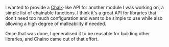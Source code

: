 I wanted to provide a [Chalk](https://github.com/chalk/chalk)-like API for another module I was working on, a simple list of chainable functions. I think it's a great API for libraries that don't need too much configuration and want to be simple to use while also allowing a high degree of malleability if needed.

Once that was done, I generalised it to be reusable for building other libraries, and Chaino came out of that effort.
